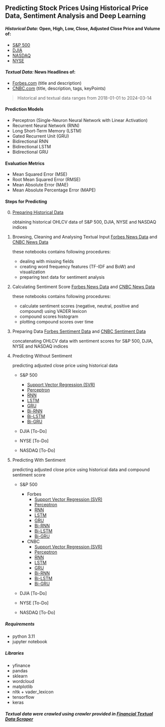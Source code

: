 ## Predicting Stock Prices Using Historical Price Data, Sentiment Analysis and Deep Learning

#### *Historical Data:* Open, High, Low, Close, Adjusted Close Price and Volume of:
- [S&P 500](./data/input/sp500.csv)
- [DJIA](./data/input/djia.csv)
- [NASDAQ](./data/input/nasdaq.csv)
- [NYSE](./data/input/nyse.csv)

#### *Textual Data:* News Headlines of:
- [Forbes.com](./data/input/forbes-news.csv) (title and description)
- [CNBC.com](./data/input/cnbc-news.zip) (title, description, tags, keyPoints)

> Historical and textual data ranges from 2018-01-01 to 2024-03-14

#### Prediction Models

- Perceptron (Single-Neuron Neural Network with Linear Activation)
- Recurrent Neural Network (RNN)
- Long Short-Term Memory (LSTM)
- Gated Recurrent Unit (GRU)
- Bidirectional RNN
- Bidirectional LSTM
- Bidirectional GRU

#### Evaluation Metrics

- Mean Squared Error (MSE)
- Root Mean Squared Error (RMSE)
- Mean Absolute Error (MAE)
- Mean Absolute Percentage Error (MAPE)

#### Steps for Predicting

0. [Preparing Historical Data](./00_download_historical_data.ipynb)
	
	obtaining historical OHLCV data of S&P 500, DJIA, NYSE and NASDAQ indices

1. Browsing, Cleaning and Analysing Textual Input [Forbes News Data](./01_1_browse_forbes_news_dataset.ipynb) and [CNBC News Data](./01_2_browse_cnbc_news_data.ipynb)

	these notebooks contains following procedures:

	- dealing with missing fields
	- creating word frequency features (TF-IDF and BoW) and visualization
	- preparing text data for sentiment analysis

2. Calculating Sentiment Score [Forbes News Data](./02_1_forbes_news_sentiment_analysis.ipynb) and [CNBC News Data](./02_2_cnbc_news_sentiment_analysis.ipynb)

	these notebooks contains following procedures:

	- calculate sentiment scores (negative, neutral, positive and compound) using VADER lexicon
	- compound scores histogram
	- plotting compound scores over time

3. Preparing Data [Forbes Sentiment Data](./03_1_data_prepration_forbes.ipynb) and [CNBC Sentiment Data](./03_2_data_prepration_cnbc.ipynb)
	
	concatenating OHLCV data with sentiment scores for S&P 500, DJIA, NYSE and NASDAQ indices

4. Predicting Without Sentiment
	
	predicting adjusted close price using historical data
	
	- S&P 500
		- [Support Vector Regression (SVR)](./04_01_01_predict_sp500_without_sentiment_SVR.ipynb)
		- [Perceptron](./04_01_02_predict_sp500_without_sentiment_Perceptron.ipynb)
		- [RNN](./04_01_03_predict_sp500_without_sentiment_RNN.ipynb)
		- [LSTM](./04_01_04_predict_sp500_without_sentiment_LSTM.ipynb)
		- [GRU](./04_01_05_predict_sp500_without_sentiment_GRU.ipynb)
		- [Bi-RNN](./04_01_06_predict_sp500_without_sentiment_BiRNN.ipynb)
		- [Bi-LSTM](./04_01_07_predict_sp500_without_sentiment_BiLSTM.ipynb)
		- [Bi-GRU](./04_01_08_predict_sp500_without_sentiment_BiGRU.ipynb)

	- DJIA [To-Do]
	- NYSE [To-Do]
	- NASDAQ [To-Do]

5. Predicting With Sentiment
	
	predicting adjusted close price using historical data and compound sentiment score

	- S&P 500
		- Forbes
			- [Support Vector Regression (SVR)](./05_01_01_01_predict_sp500_with_forbes_sentiment_SVR.ipynb)
			- [Perceptron](./05_01_01_02_predict_sp500_with_forbes_sentiment_Perceptron.ipynb)
			- [RNN](./05_01_01_03_predict_sp500_with_forbes_sentiment_RNN.ipynb)
			- [LSTM](./05_01_01_04_predict_sp500_with_forbes_sentiment_LSTM.ipynb)
			- [GRU](./05_01_01_05_predict_sp500_with_forbes_sentiment_GRU.ipynb)
			- [Bi-RNN](./05_01_01_06_predict_sp500_with_forbes_sentiment_BiRNN.ipynb)
			- [Bi-LSTM](./05_01_01_07_predict_sp500_with_forbes_sentiment_BiLSTM.ipynb)
			- [Bi-GRU](./05_01_01_08_predict_sp500_with_forbes_sentiment_BiGRU.ipynb)
		- CNBC
			- [Support Vector Regression (SVR)](./05_01_02_01_predict_sp500_with_cnbc_sentiment_SVR.ipynb)
			- [Perceptron](./05_01_02_02_predict_sp500_with_cnbc_sentiment_Perceptron.ipynb)
			- [RNN](./05_01_02_03_predict_sp500_with_cnbc_sentiment_RNN.ipynb)
			- [LSTM](./05_01_02_04_predict_sp500_with_cnbc_sentiment_LSTM.ipynb)
			- [GRU](./05_01_02_05_predict_sp500_with_cnbc_sentiment_GRU.ipynb)
			- [Bi-RNN](./05_01_02_06_predict_sp500_with_cnbc_sentiment_BiRNN.ipynb)
			- [Bi-LSTM](./05_01_02_07_predict_sp500_with_cnbc_sentiment_BiLSTM.ipynb)
			- [Bi-GRU](./05_01_02_08_predict_sp500_with_cnbc_sentiment_BiGRU.ipynb)

	- DJIA [To-Do]
	- NYSE [To-Do]
	- NASDAQ [To-Do]

##### Requirements

- python 3.11
- jupyter notebook

##### Libraries

- yfinance
- pandas
- sklearn
- wordcloud
- matplotlib
- nltk + vader_lexicon
- tensorflow
- keras

##### Textual data were crawled using crawler provided in [Financial Textual Data Scraper](https://github.com/amirali022/fintxt)